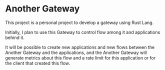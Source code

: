 # Another Gateway

This project is a personal project to develop a gateway using Rust Lang. 

Initially, I plan to use this Gateway to control flow among it and applications behind it. 

It will be possible to create new applications and new flows between the Another Gateway and the applications, and the Another Gateway will generate metrics about this flow and a rate limit for this application or for the client that created this flow.
